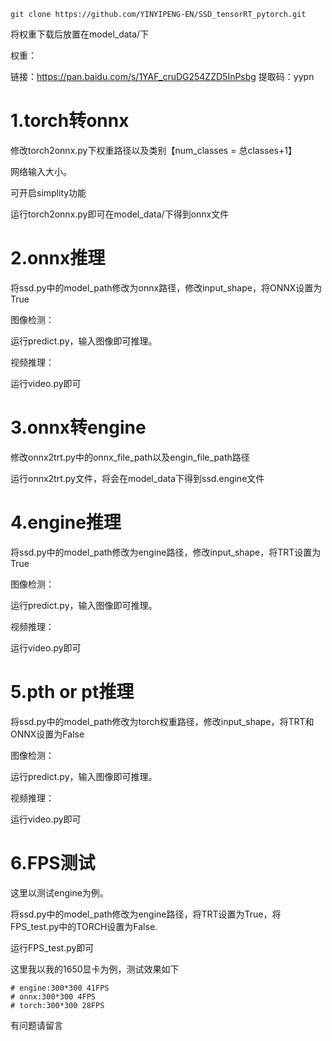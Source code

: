 ```
git clone https://github.com/YINYIPENG-EN/SSD_tensorRT_pytorch.git
```

将权重下载后放置在model_data/下

权重：

链接：https://pan.baidu.com/s/1YAF_cruDG254ZZD5InPsbg 
提取码：yypn

# 1.torch转onnx

修改torch2onnx.py下权重路径以及类别【num_classes = 总classes+1】

网络输入大小。

可开启simplity功能

运行torch2onnx.py即可在model_data/下得到onnx文件

# 2.onnx推理

将ssd.py中的model_path修改为onnx路径，修改input_shape，将ONNX设置为True

图像检测：

运行predict.py，输入图像即可推理。

视频推理：

运行video.py即可

# 3.onnx转engine

修改onnx2trt.py中的onnx_file_path以及engin_file_path路径

运行onnx2trt.py文件，将会在model_data下得到ssd.engine文件

# 4.engine推理

将ssd.py中的model_path修改为engine路径，修改input_shape，将TRT设置为True

图像检测：

运行predict.py，输入图像即可推理。

视频推理：

运行video.py即可

# 5.pth or pt推理

将ssd.py中的model_path修改为torch权重路径，修改input_shape，将TRT和ONNX设置为False

图像检测：

运行predict.py，输入图像即可推理。

视频推理：

运行video.py即可



# 6.FPS测试

这里以测试engine为例。

将ssd.py中的model_path修改为engine路径，将TRT设置为True，将FPS_test.py中的TORCH设置为False.

运行FPS_test.py即可

这里我以我的1650显卡为例，测试效果如下

```
# engine:300*300 41FPS
# onnx:300*300 4FPS
# torch:300*300 28FPS
```

有问题请留言